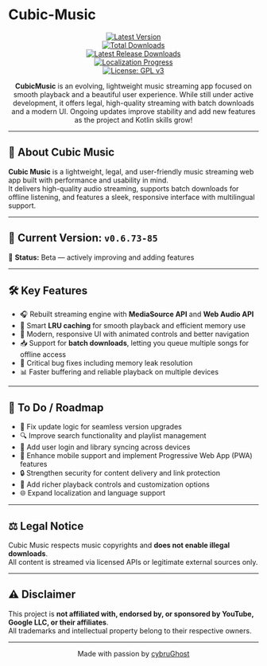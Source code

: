 # Cubic-Music

<div align="center">
  
[![Latest Version](https://img.shields.io/github/v/release/cybruGhost/Cubic-Music?label=Latest%20Version)](https://github.com/cybruGhost/Cubic-Music/releases/latest)  
[![Total Downloads](https://img.shields.io/github/downloads/cybruGhost/Cubic-Music/total?label=Total%20Downloads)](https://github.com/cybruGhost/Cubic-Music/releases)  
[![Latest Release Downloads](https://img.shields.io/github/downloads/cybruGhost/Cubic-Music/latest/total?label=Latest%20Release%20Downloads)](https://github.com/cybruGhost/Cubic-Music/releases/latest)  
[![Localization Progress](https://badges.crowdin.net/N-Zik/localized.svg)](https://crowdin.com/project/N-Zik)  
[![License: GPL v3](https://img.shields.io/github/license/cybruGhost/Cubic-Music?color=blue)](https://www.gnu.org/licenses/gpl-3.0)

<p><b>CubicMusic</b> is an evolving, lightweight music streaming app focused on smooth playback and a beautiful user experience.  
While still under active development, it offers legal, high-quality streaming with batch downloads and a modern UI.  
Ongoing updates improve stability and add new features as the project and Kotlin skills grow!</p>

</div>

---

## 🎵 About Cubic Music

**Cubic Music** is a lightweight, legal, and user-friendly music streaming web app built with performance and usability in mind.  
It delivers high-quality audio streaming, supports batch downloads for offline listening, and features a sleek, responsive interface with multilingual support.

---

## 🚀 Current Version: `v0.6.73-85`  
🔧 **Status:** Beta — actively improving and adding features

---

## 🛠️ Key Features
- 🎧 Rebuilt streaming engine with **MediaSource API** and **Web Audio API**  
- 🧠 Smart **LRU caching** for smooth playback and efficient memory use  
- 🎨 Modern, responsive UI with animated controls and better navigation  
- 📥 Support for **batch downloads**, letting you queue multiple songs for offline access  
- 🐛 Critical bug fixes including memory leak resolution  
- 📊 Faster buffering and reliable playback on multiple devices  

---

## 📅 To Do / Roadmap
- 🔄 Fix update logic for seamless version upgrades  
- 🔍 Improve search functionality and playlist management  
- 💾 Add user login and library syncing across devices  
- 📱 Enhance mobile support and implement Progressive Web App (PWA) features  
- 🔒 Strengthen security for content delivery and link protection  
- 🎵 Add richer playback controls and customization options  
- 🌐 Expand localization and language support  

---

## ⚖️ Legal Notice

Cubic Music respects music copyrights and **does not enable illegal downloads**.  
All content is streamed via licensed APIs or legitimate external sources only.

---

## ⚠️ Disclaimer

This project is **not affiliated with, endorsed by, or sponsored by YouTube, Google LLC, or their affiliates**.  
All trademarks and intellectual property belong to their respective owners.

---

<p align="center">Made with passion by <a href="https://github.com/cybruGhost">cybruGhost</a></p>